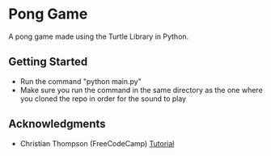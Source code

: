 # Pong Game
A pong game made using the Turtle Library in Python.

## Getting Started
* Run the command "python main.py"
* Make sure you run the command in the same directory as the one where you cloned the repo in order for the sound to play
## Acknowledgments
* Christian Thompson (FreeCodeCamp)  [Tutorial](https://www.youtube.com/watch?v=C6jJg9Zan7w)


